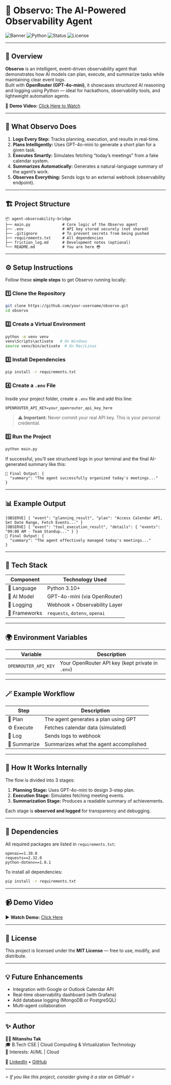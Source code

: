 # 🚀 Observo: The AI-Powered Observability Agent

![Banner](https://img.shields.io/badge/Project-Observo-blueviolet?style=for-the-badge&logo=openai)
![Python](https://img.shields.io/badge/Python-3.10+-blue?style=for-the-badge&logo=python)
![Status](https://img.shields.io/badge/Status-Active-success?style=for-the-badge)
![License](https://img.shields.io/badge/License-MIT-green?style=for-the-badge)

---

## 🌟 Overview

**Observo** is an intelligent, event-driven observability agent that demonstrates how AI models can plan, execute, and summarize tasks while maintaining clear event logs.  
Built with **OpenRouter (GPT-4o-mini)**, it showcases structured AI reasoning and logging using Python — ideal for hackathons, observability tools, and lightweight automation agents.

🎥 **Demo Video:** [Click Here to Watch](https://drive.google.com/drive/folders/1Km6RDOt2cz7LKfz3ockOlvxfc91w5VkS)

---

## 🧠 What Observo Does

1. **Logs Every Step:** Tracks planning, execution, and results in real-time.
2. **Plans Intelligently:** Uses GPT-4o-mini to generate a short plan for a given task.
3. **Executes Smartly:** Simulates fetching “today’s meetings” from a fake calendar system.
4. **Summarizes Automatically:** Generates a natural-language summary of the agent’s work.
5. **Observes Everything:** Sends logs to an external webhook (observability endpoint).

---

## 🏗️ Project Structure

```
📦 agent-observability-bridge
├── main.py              # Core logic of the Observo agent
├── .env                 # API key stored securely (not shared)
├── .gitignore           # To prevent secrets from being pushed
├── requirements.txt     # All dependencies
├── friction_log.md      # Development notes (optional)
└── README.md            # You are here 😎
```

---

## ⚙️ Setup Instructions

Follow these **simple steps** to get Observo running locally:

### **1️⃣ Clone the Repository**
```bash
git clone https://github.com/your-username/observo.git
cd observo
```

### **2️⃣ Create a Virtual Environment**
```bash
python -m venv venv
venv\Scripts\activate   # On Windows
source venv/bin/activate  # On Mac/Linux
```

### **3️⃣ Install Dependencies**
```bash
pip install -r requirements.txt
```

### **4️⃣ Create a `.env` File**
Inside your project folder, create a `.env` file and add this line:

```
OPENROUTER_API_KEY=your_openrouter_api_key_here
```

> ⚠️ **Important:** Never commit your real API key. This is your personal credential.

### **5️⃣ Run the Project**
```bash
python main.py
```

If successful, you’ll see structured logs in your terminal and the final AI-generated summary like this:

```
🎯 Final Output: {
  "summary": "The agent successfully organized today's meetings..."
}
```

---

## 📊 Example Output

```
[OBSERVE] { "event": "planning_result", "plan": "Access Calendar API, Set Date Range, Fetch Events..." }
[OBSERVE] { "event": "tool_execution_result", "details": { "events": "09:00 AM - Team Standup..." } }
🎯 Final Output: {
  "summary": "The agent effectively managed today's meetings..."
}
```

---

## 🧩 Tech Stack

| Component | Technology Used |
|------------|----------------|
| 💬 Language | Python 3.10+ |
| 🧠 AI Model | GPT-4o-mini (via OpenRouter) |
| 🧰 Logging | Webhook + Observability Layer |
| 🧪 Frameworks | `requests`, `dotenv`, `openai` |

---

## 🌍 Environment Variables

| Variable | Description |
|-----------|-------------|
| `OPENROUTER_API_KEY` | Your OpenRouter API key (kept private in `.env`) |

---

## 🪄 Example Workflow

| Step | Description |
|------|--------------|
| 🧩 Plan | The agent generates a plan using GPT |
| ⚙️ Execute | Fetches calendar data (simulated) |
| 🧾 Log | Sends logs to webhook |
| 🧠 Summarize | Summarizes what the agent accomplished |

---

## 🧠 How It Works Internally

The flow is divided into 3 stages:

1. **Planning Stage:** Uses GPT-4o-mini to design 3-step plan.  
2. **Execution Stage:** Simulates fetching meeting events.  
3. **Summarization Stage:** Produces a readable summary of achievements.

Each stage is **observed and logged** for transparency and debugging.

---

## 🧰 Dependencies

All required packages are listed in `requirements.txt`:

```
openai==1.30.0
requests==2.32.0
python-dotenv==1.0.1
```

To install all dependencies:
```bash
pip install -r requirements.txt
```

---

## 📹 Demo Video

▶️ **Watch Demo:** [Click Here](https://drive.google.com/drive/folders/1Km6RDOt2cz7LKfz3ockOlvxfc91w5VkS)

---

## 📜 License

This project is licensed under the **MIT License** — free to use, modify, and distribute.

---

## 💡 Future Enhancements

- Integration with Google or Outlook Calendar API  
- Real-time observability dashboard (with Grafana)  
- Add database logging (MongoDB or PostgreSQL)  
- Multi-agent collaboration  

---

## ✨ Author

👨‍💻 **Nitanshu Tak**  
🎓 B.Tech CSE | Cloud Computing & Virtualization Technology  
💭 Interests: AI/ML | Cloud

🔗 [LinkedIn](https://www.linkedin.com/in/nitanshu-tak-89a1ba289/?originalSubdomain=in) • [GitHub](https://github.com/Nitanshu715)

---

⭐ *If you like this project, consider giving it a star on GitHub!* ⭐

